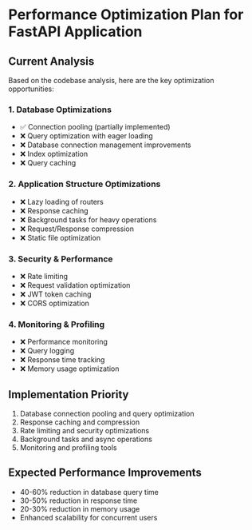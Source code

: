# Performance Optimization Plan for FastAPI Application

## Current Analysis
Based on the codebase analysis, here are the key optimization opportunities:

### 1. Database Optimizations
- ✅ Connection pooling (partially implemented)
- ❌ Query optimization with eager loading
- ❌ Database connection management improvements
- ❌ Index optimization
- ❌ Query caching

### 2. Application Structure Optimizations
- ❌ Lazy loading of routers
- ❌ Response caching
- ❌ Background tasks for heavy operations
- ❌ Request/Response compression
- ❌ Static file optimization

### 3. Security & Performance
- ❌ Rate limiting
- ❌ Request validation optimization
- ❌ JWT token caching
- ❌ CORS optimization

### 4. Monitoring & Profiling
- ❌ Performance monitoring
- ❌ Query logging
- ❌ Response time tracking
- ❌ Memory usage optimization

## Implementation Priority
1. Database connection pooling and query optimization
2. Response caching and compression
3. Rate limiting and security optimizations
4. Background tasks and async operations
5. Monitoring and profiling tools

## Expected Performance Improvements
- 40-60% reduction in database query time
- 30-50% reduction in response time
- 20-30% reduction in memory usage
- Enhanced scalability for concurrent users
